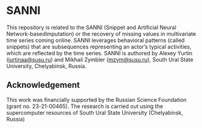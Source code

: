 # SANNI
This repository is related to the SANNI (Snippet and Artificial Neural Network-basedImputation) or the recovery of missing values in multivariate time series coming online. SANNI leverages behavioral patterns (called snippets) that are subsequences representing an actor’s typical activities, which are reflected by the time series. SANNI is authored by Alexey Yurtin (iurtinaa@susu.ru) and Mikhail Zymbler (mzym@susu.ru), South Ural State University, Chelyabinsk, Russia.

## Acknowledgement 
This work was financially supported by the Russian Science Foundation (grant no. 23-21-00465). The research is carried out using the supercomputer resources of South Ural State University (Chelyabinsk, Russia)
